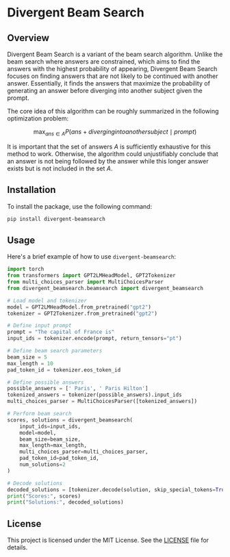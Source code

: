 # Divergent Beam Search
## Overview

Divergent Beam Search is a variant of the beam search algorithm. Unlike the beam search where answers are constrained, which aims to find the answers with the highest probability of appearing, Divergent Beam Search focuses on finding answers that are not likely to be continued with another answer. Essentially, it finds the answers that maximize the probability of generating an answer before diverging into another subject given the prompt.

The core idea of this algorithm can be roughly summarized in the following optimization problem:

$$\max_{ans \in A} P(ans + diverging into another subject \mid prompt)$$

It is important that the set of answers $A$ is sufficiently exhaustive for this method to work. Otherwise, the algorithm could unjustifiably conclude that an answer is not being followed by the answer while this longer answer exists but is not included in the set $A$.   

## Installation

To install the package, use the following command:

```bash
pip install divergent-beamsearch
```

## Usage

Here's a brief example of how to use `divergent-beamsearch`:

```python
import torch
from transformers import GPT2LMHeadModel, GPT2Tokenizer
from multi_choices_parser import MultiChoicesParser
from divergent_beamsearch.beamsearch import divergent_beamsearch

# Load model and tokenizer
model = GPT2LMHeadModel.from_pretrained("gpt2")
tokenizer = GPT2Tokenizer.from_pretrained("gpt2")

# Define input prompt
prompt = "The capital of France is"
input_ids = tokenizer.encode(prompt, return_tensors="pt")

# Define beam search parameters
beam_size = 5
max_length = 10
pad_token_id = tokenizer.eos_token_id

# Define possible answers
possible_answers = [' Paris', ' Paris Hilton']
tokenized_answers = tokenizer(possible_answers).input_ids
multi_choices_parser = MultiChoicesParser([tokenized_answers])

# Perform beam search
scores, solutions = divergent_beamsearch(
    input_ids=input_ids,
    model=model,
    beam_size=beam_size,
    max_length=max_length,
    multi_choices_parser=multi_choices_parser,
    pad_token_id=pad_token_id,
    num_solutions=2
)

# Decode solutions
decoded_solutions = [tokenizer.decode(solution, skip_special_tokens=True) for solution in solutions]
print("Scores:", scores)
print("Solutions:", decoded_solutions)
```

## License

This project is licensed under the MIT License. See the [LICENSE](LICENSE) file for details.
